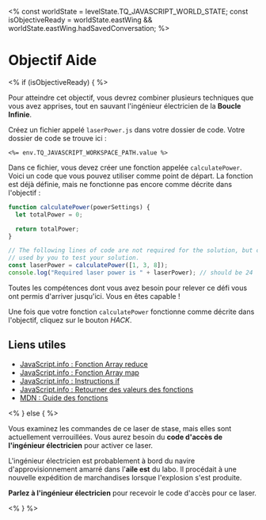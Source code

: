 \<% const worldState = levelState.TQ_JAVASCRIPT_WORLD_STATE; const isObjectiveReady = worldState.eastWing \&\& worldState.eastWing.hadSavedConversation; %>

# Objectif Aide

\<% if (isObjectiveReady) { %>

Pour atteindre cet objectif, vous devrez combiner plusieurs techniques que vous avez apprises, tout en sauvant l'ingénieur électricien de la **Boucle Infinie**.

Créez un fichier appelé `laserPower.js` dans votre dossier de code. Votre dossier de code se trouve ici&nbsp;:

`<%= env.TQ_JAVASCRIPT_WORKSPACE_PATH.value %>`

Dans ce fichier, vous devez créer une fonction appelée `calculatePower`. Voici un code que vous pouvez utiliser comme point de départ. La fonction est déjà définie, mais ne fonctionne pas encore comme décrite dans l'objectif&nbsp;:

```js
function calculatePower(powerSettings) {
  let totalPower = 0;

  return totalPower;
}

// The following lines of code are not required for the solution, but can be
// used by you to test your solution.
const laserPower = calculatePower([1, 3, 8]);
console.log("Required laser power is " + laserPower); // should be 24
```

Toutes les compétences dont vous avez besoin pour relever ce défi vous ont permis d'arriver jusqu'ici. Vous en êtes capable&nbsp;!

Une fois que votre fonction `calculatePower` fonctionne comme décrite dans l'objectif, cliquez sur le bouton _HACK_.

## Liens utiles

- [JavaScript.info&nbsp;: Fonction Array reduce](https://javascript.info/array-methods#reduce-reduceright)
- [JavaScript.info&nbsp;: Fonction Array map](https://javascript.info/array-methods#map)
- [JavaScript.info&nbsp;: Instructions if](https://javascript.info/ifelse)
- [JavaScript.info&nbsp;: Retourner des valeurs des fonctions](https://javascript.info/function-basics#returning-a-value)
- [MDN&nbsp;: Guide des fonctions](https://developer.mozilla.org/en-US/docs/Web/JavaScript/Guide/Functions)

\<% } else { %>

Vous examinez les commandes de ce laser de stase, mais elles sont actuellement verrouillées. Vous aurez besoin du **code d'accès de l'ingénieur électricien** pour activer ce laser.

L'ingénieur électricien est probablement à bord du navire d'approvisionnement amarré dans l'**aile est** du labo. Il procédait à une nouvelle expédition de marchandises lorsque l'explosion s'est produite.

**Parlez à l'ingénieur électricien** pour recevoir le code d'accès pour ce laser.

\<% } %>